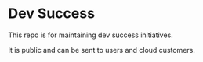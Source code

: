 # Dev Success

This repo is for maintaining dev success initiatives.

It is public and can be sent to users and cloud customers.

